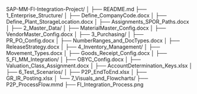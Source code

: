 SAP-MM-FI-Integration-Project/
│
├── README.md
├── 1_Enterprise_Structure/
│   ├── Define_CompanyCode.docx
│   ├── Define_Plant_StorageLocation.docx
│   ├── Assignments_SPOR_Paths.docx
│
├── 2_Master_Data/
│   ├── MaterialMaster_Config.docx
│   ├── VendorMaster_Config.docx
│
├── 3_Purchasing/
│   ├── PR_PO_Config.docx
│   ├── NumberRanges_and_DocTypes.docx
│   ├── ReleaseStrategy.docx
│
├── 4_Inventory_Management/
│   ├── Movement_Types.docx
│   ├── Goods_Receipt_Config.docx
│
├── 5_FI_MM_Integration/
│   ├── OBYC_Config.docx
│   ├── Valuation_Class_Assignment.docx
│   ├── AccountDetermination_Keys.xlsx
│
├── 6_Test_Scenarios/
│   ├── P2P_EndToEnd.xlsx
│   ├── GR_IR_Posting.xlsx
│
└── 7_Visuals_and_Flowcharts/
    ├── P2P_ProcessFlow.mmd
    ├── FI_Integration_Process.png

